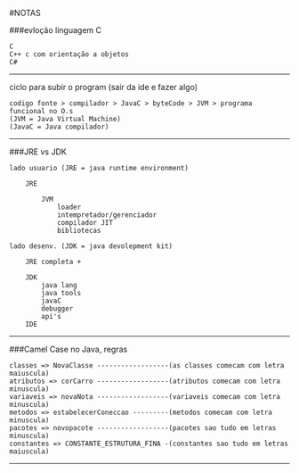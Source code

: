 #NOTAS

###evloção linguagem C

	C
	C++ c com orientação a objetos
	C#
------------------------------------------------------------------------


ciclo para subir o program (sair da ide e fazer algo)
	
	codigo fonte > compilador > JavaC > byteCode > JVM > programa funcional no O.s 
	(JVM = Java Virtual Machine)
	(JavaC = Java compilador)
------------------------------------------------------------------------
	
	   
###JRE vs JDK

	lado usuario (JRE = java runtime environment)
		
		JRE
		
			JVM
				loader
				intempretador/gerenciador
				compilador JIT
				bibliotecas
				
	lado desenv. (JDK = java devolepment kit)
		
		JRE completa +
		
		JDK
			java lang
			java tools
			javaC
			debugger
			api's
		IDE
------------------------------------------------------------------------

###Camel Case no Java, regras

	classes => NovaClasse ------------------(as classes comecam com letra maiuscula)
	atributos => corCarro ------------------(atributos comecam com letra minuscula)
	variaveis => novaNota ------------------(variaveis comecam com letra minuscula)
	metodos => estabelecerConeccao ---------(metodos comecam com letra minuscula)
	pacotes => novopacote ------------------(pacotes sao tudo em letras minuscula)
	constantes => CONSTANTE_ESTRUTURA_FINA -(constantes sao tudo em letras maiuscula)
------------------------------------------------------------------------
